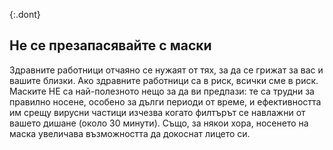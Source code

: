 {:.dont}
## Не се презапасявайте с маски

Здравните работници отчаяно се нужаят от тях, за да се грижат за вас и вашите близки. Ако здравните работници са в риск, всички сме в риск. Маските НЕ са най-полезното нещо за да ви предпази: те са трудни за правилно носене, особено за дълги периоди от време, и ефективността им срещу вирусни частици изчезва когато филтърът се навлажни от вашето дишане (около 30 минути). Също, за някои хора, носенето на маска увеличава възможността да докоснат лицето си.
